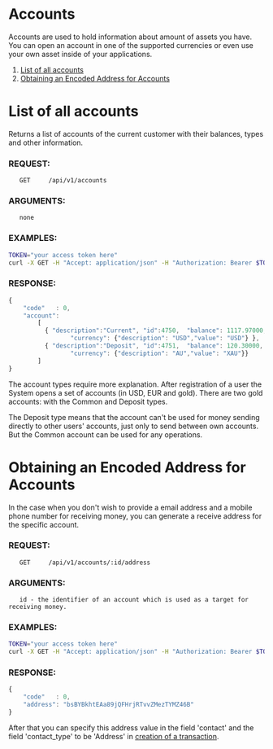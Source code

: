 # Accounts

Accounts are used to hold information about amount of assets you have. You can open an account in one of the supported
currencies or even use your own asset inside of your applications.

1. [List of all accounts](#list-of-all-accounts)
2. [Obtaining an Encoded Address for Accounts](#obtaining-an-encoded-address-for-accounts)

# List of all accounts

Returns a list of accounts of the current customer with their balances, types and other information.

### REQUEST:
       GET     /api/v1/accounts
### ARGUMENTS:
       none
### EXAMPLES:

```bash
TOKEN="your access token here"
curl -X GET -H "Accept: application/json" -H "Authorization: Bearer $TOKEN" https://testapi.copernicusgold.com/api/v1/accounts
```

### RESPONSE:
```javascript
{
    "code"   : 0,
    "account":
        [
          { "description":"Current", "id":4750,  "balance": 1117.97000, "type":"Common", 
                 "currency": {"description": "USD","value": "USD"} },
          { "description":"Deposit", "id":4751,  "balance": 120.30000,  "type":"Deposit", 
                 "currency": {"description": "AU","value": "XAU"}}
        ]
}
```

The account types require more explanation. After registration of a user the System opens a set of accounts (in USD, EUR and gold).
There are two gold accounts: with the Common and Deposit types.

The Deposit type means that the account can't be used for money sending directly to other users' accounts, just only 
to send between own accounts. But the Common account can be used for any operations.


# Obtaining an Encoded Address for Accounts

In the case when you don't wish to provide a email address and a mobile phone number for receiving money, you can
generate a receive address for the specific account.


### REQUEST:
       GET     /api/v1/accounts/:id/address
### ARGUMENTS:
       
       id - the identifier of an account which is used as a target for receiving money.
       
### EXAMPLES:

```bash
TOKEN="your access token here"
curl -X GET -H "Accept: application/json" -H "Authorization: Bearer $TOKEN" https://testapi.copernicusgold.com/api/v1/accounts/4750/address
```

### RESPONSE:
```javascript
{
    "code"   : 0,
    "address": "bsBYBkhtEAa89jQFHrjRTvvZMezTYMZ46B"
}
```

After that you can specify this address value in the field 'contact' and the field 'contact_type' to be 'Address'
in [creation of a transaction](../transactions/createtransaction.md).

